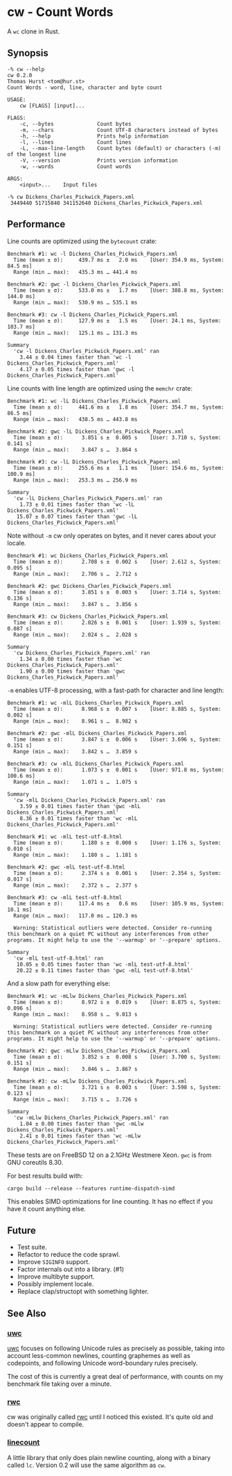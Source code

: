 # cw - Count Words

A `wc` clone in Rust.

## Synopsis

```
-% cw --help
cw 0.2.0
Thomas Hurst <tom@hur.st>
Count Words - word, line, character and byte count

USAGE:
    cw [FLAGS] [input]...

FLAGS:
    -c, --bytes              Count bytes
    -m, --chars              Count UTF-8 characters instead of bytes
    -h, --help               Prints help information
    -l, --lines              Count lines
    -L, --max-line-length    Count bytes (default) or characters (-m) of the longest line
    -V, --version            Prints version information
    -w, --words              Count words

ARGS:
    <input>...    Input files

-% cw Dickens_Charles_Pickwick_Papers.xml
 3449440 51715840 341152640 Dickens_Charles_Pickwick_Papers.xml
```

## Performance

Line counts are optimized using the `bytecount` crate:

```
Benchmark #1: wc -l Dickens_Charles_Pickwick_Papers.xml
  Time (mean ± σ):     439.7 ms ±   2.0 ms    [User: 354.9 ms, System: 84.5 ms]
  Range (min … max):   435.3 ms … 441.4 ms

Benchmark #2: gwc -l Dickens_Charles_Pickwick_Papers.xml
  Time (mean ± σ):     533.0 ms ±   1.7 ms    [User: 388.8 ms, System: 144.0 ms]
  Range (min … max):   530.9 ms … 535.1 ms

Benchmark #3: cw -l Dickens_Charles_Pickwick_Papers.xml
  Time (mean ± σ):     127.9 ms ±   1.5 ms    [User: 24.1 ms, System: 103.7 ms]
  Range (min … max):   125.1 ms … 131.3 ms

Summary
  'cw -l Dickens_Charles_Pickwick_Papers.xml' ran
    3.44 ± 0.04 times faster than 'wc -l Dickens_Charles_Pickwick_Papers.xml'
    4.17 ± 0.05 times faster than 'gwc -l Dickens_Charles_Pickwick_Papers.xml'
```

Line counts with line length are optimized using the `memchr` crate:

```
Benchmark #1: wc -lL Dickens_Charles_Pickwick_Papers.xml
  Time (mean ± σ):     441.6 ms ±   1.8 ms    [User: 354.7 ms, System: 86.5 ms]
  Range (min … max):   438.5 ms … 443.8 ms

Benchmark #2: gwc -lL Dickens_Charles_Pickwick_Papers.xml
  Time (mean ± σ):      3.851 s ±  0.005 s    [User: 3.710 s, System: 0.141 s]
  Range (min … max):    3.847 s …  3.864 s

Benchmark #3: cw -lL Dickens_Charles_Pickwick_Papers.xml
  Time (mean ± σ):     255.6 ms ±   1.1 ms    [User: 154.6 ms, System: 100.9 ms]
  Range (min … max):   253.3 ms … 256.9 ms

Summary
  'cw -lL Dickens_Charles_Pickwick_Papers.xml' ran
    1.73 ± 0.01 times faster than 'wc -lL Dickens_Charles_Pickwick_Papers.xml'
   15.07 ± 0.07 times faster than 'gwc -lL Dickens_Charles_Pickwick_Papers.xml'
```

Note without `-m` cw only operates on bytes, and it never cares about your locale.

```
Benchmark #1: wc Dickens_Charles_Pickwick_Papers.xml
  Time (mean ± σ):      2.708 s ±  0.002 s    [User: 2.612 s, System: 0.095 s]
  Range (min … max):    2.706 s …  2.712 s

Benchmark #2: gwc Dickens_Charles_Pickwick_Papers.xml
  Time (mean ± σ):      3.851 s ±  0.003 s    [User: 3.714 s, System: 0.136 s]
  Range (min … max):    3.847 s …  3.856 s

Benchmark #3: cw Dickens_Charles_Pickwick_Papers.xml
  Time (mean ± σ):      2.026 s ±  0.001 s    [User: 1.939 s, System: 0.087 s]
  Range (min … max):    2.024 s …  2.028 s

Summary
  'cw Dickens_Charles_Pickwick_Papers.xml' ran
    1.34 ± 0.00 times faster than 'wc Dickens_Charles_Pickwick_Papers.xml'
    1.90 ± 0.00 times faster than 'gwc Dickens_Charles_Pickwick_Papers.xml'
```

`-m` enables UTF-8 processing, with a fast-path for character and line length:

```
Benchmark #1: wc -mlL Dickens_Charles_Pickwick_Papers.xml
  Time (mean ± σ):      8.968 s ±  0.007 s    [User: 8.885 s, System: 0.082 s]
  Range (min … max):    8.961 s …  8.982 s

Benchmark #2: gwc -mlL Dickens_Charles_Pickwick_Papers.xml
  Time (mean ± σ):      3.847 s ±  0.006 s    [User: 3.696 s, System: 0.151 s]
  Range (min … max):    3.842 s …  3.859 s

Benchmark #3: cw -mlL Dickens_Charles_Pickwick_Papers.xml
  Time (mean ± σ):      1.073 s ±  0.001 s    [User: 971.8 ms, System: 100.6 ms]
  Range (min … max):    1.071 s …  1.075 s

Summary
  'cw -mlL Dickens_Charles_Pickwick_Papers.xml' ran
    3.59 ± 0.01 times faster than 'gwc -mlL Dickens_Charles_Pickwick_Papers.xml'
    8.36 ± 0.01 times faster than 'wc -mlL Dickens_Charles_Pickwick_Papers.xml'
```

```
Benchmark #1: wc -mlL test-utf-8.html
  Time (mean ± σ):      1.180 s ±  0.000 s    [User: 1.176 s, System: 0.010 s]
  Range (min … max):    1.180 s …  1.181 s

Benchmark #2: gwc -mlL test-utf-8.html
  Time (mean ± σ):      2.374 s ±  0.001 s    [User: 2.354 s, System: 0.017 s]
  Range (min … max):    2.372 s …  2.377 s

Benchmark #3: cw -mlL test-utf-8.html
  Time (mean ± σ):     117.4 ms ±   0.6 ms    [User: 105.9 ms, System: 10.1 ms]
  Range (min … max):   117.0 ms … 120.3 ms

  Warning: Statistical outliers were detected. Consider re-running this benchmark on a quiet PC without any interferences from other programs. It might help to use the '--warmup' or '--prepare' options.

Summary
  'cw -mlL test-utf-8.html' ran
   10.05 ± 0.05 times faster than 'wc -mlL test-utf-8.html'
   20.22 ± 0.11 times faster than 'gwc -mlL test-utf-8.html'
```

And a slow path for everything else:

```
Benchmark #1: wc -mLlw Dickens_Charles_Pickwick_Papers.xml
  Time (mean ± σ):      8.972 s ±  0.019 s    [User: 8.875 s, System: 0.096 s]
  Range (min … max):    8.958 s …  9.013 s

  Warning: Statistical outliers were detected. Consider re-running this benchmark on a quiet PC without any interferences from other programs. It might help to use the '--warmup' or '--prepare' options.

Benchmark #2: gwc -mLlw Dickens_Charles_Pickwick_Papers.xml
  Time (mean ± σ):      3.852 s ±  0.008 s    [User: 3.700 s, System: 0.151 s]
  Range (min … max):    3.846 s …  3.867 s

Benchmark #3: cw -mLlw Dickens_Charles_Pickwick_Papers.xml
  Time (mean ± σ):      3.721 s ±  0.003 s    [User: 3.598 s, System: 0.123 s]
  Range (min … max):    3.715 s …  3.726 s

Summary
  'cw -mLlw Dickens_Charles_Pickwick_Papers.xml' ran
    1.04 ± 0.00 times faster than 'gwc -mLlw Dickens_Charles_Pickwick_Papers.xml'
    2.41 ± 0.01 times faster than 'wc -mLlw Dickens_Charles_Pickwick_Papers.xml'
```

These tests are on FreeBSD 12 on a 2.1GHz Westmere Xeon.  `gwc` is from GNU
coreutils 8.30.

For best results build with:

```
cargo build --release --features runtime-dispatch-simd
```

This enables SIMD optimizations for line counting.  It has no effect if you have
it count anything else.


## Future

 * Test suite.
 * Refactor to reduce the code sprawl.
 * Improve `SIGINFO` support.
 * Factor internals out into a library. (#1)
 * Improve multibyte support.
 * Possibly implement locale.
 * Replace clap/structopt with something lighter.

## See Also

### [uwc]

[uwc] focuses on following Unicode rules as precisely as possible, taking into
account less-common newlines, counting graphemes as well as codepoints, and
following Unicode word-boundary rules precisely.

The cost of this is currently a great deal of performance, with counts on my
benchmark file taking over a minute.


### [rwc]

cw was originally called [rwc] until I noticed this existed.  It's quite old and
doesn't appear to compile.


### [linecount]

A little library that only does plain newline counting, along with a binary
called `lc`.  Version 0.2 will use the same algorithm as `cw`.


[uwc]: https://crates.io/crates/uwc
[rwc]: https://crates.io/crates/rwc
[linecount]: https://crates.io/crates/linecount
